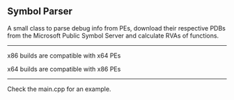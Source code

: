 ## Symbol Parser

A small class to parse debug info from PEs, download their respective PDBs from the Microsoft Public Symbol Server 
and calculate RVAs of functions.

----

x86 builds are compatible with x64 PEs

x64 builds are compatible with x86 PEs

----

Check the main.cpp for an example.
